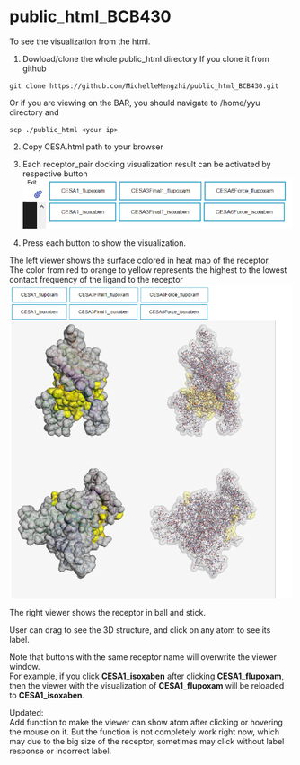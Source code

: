# public_html_BCB430

To see the visualization from the html.

1. Dowload/clone the whole public_html directory
If you clone it from github
 ``` 
git clone https://github.com/MichelleMengzhi/public_html_BCB430.git
 ``` 
 Or if you are viewing on the BAR, you should navigate to /home/yyu directory and 
 ``` 
scp ./public_html <your ip>
 ``` 


2. Copy CESA.html path to your browser

3. Each receptor_pair docking visualization result can be activated by respective button
![Quickview of the webpage](web.png)

4. Press each button to show the visualization. 

The left viewer shows the surface colored in heat map of the receptor.
<br> The color from red to orange to yellow represents the highest to the lowest contact frequency of the ligand to the receptor
![CESA1_flu quickview](web2.png)

The right viewer shows the receptor in ball and stick.

User can drag to see the 3D structure, and click on any atom to see its label.

Note that buttons with the same receptor name will overwrite the viewer window.
<br> For example, if you click __CESA1_isoxaben__ after clicking __CESA1_flupoxam__, then the viewer with the visualization of __CESA1_flupoxam__ will be reloaded to __CESA1_isoxaben__.

Updated:
<br>Add function to make the viewer can show atom after clicking or hovering the mouse on it. But the function is not completely work right now, which may due to the big size of the receptor, sometimes may click without label response or incorrect label.
